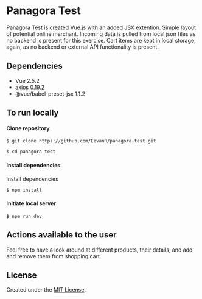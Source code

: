 # Panagora Test

Panagora Test is created Vue.js with an added JSX extention. Simple layout of potential online merchant. Incoming data is pulled from local json files as no backend is present for this exercise. Cart items are kept in local storage, again, as no backend or external API functionality is present.

## Dependencies
- Vue 2.5.2
- axios 0.19.2
- @vue/babel-preset-jsx 1.1.2

## To run locally
#### Clone repository
```
$ git clone https://github.com/EevanR/panagora-test.git
```
```
$ cd panagora-test
```

#### Install dependencies
Install dependencies
```
$ npm install
```

#### Initiate local server
```
$ npm run dev
```

## Actions available to the user

Feel free to have a look around at different products, their details, and add and remove them from shopping cart.

## License
Created under the <a href="https://en.wikipedia.org/wiki/MIT_License">MIT License</a>.